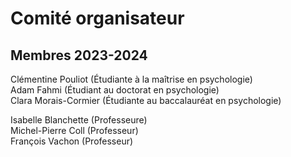 # Comité organisateur


## Membres 2023-2024
Clémentine Pouliot (Étudiante à la maîtrise en psychologie)  
Adam Fahmi (Étudiant au doctorat en psychologie)  
Clara Morais-Cormier (Étudiante au baccalauréat en psychologie)  

Isabelle Blanchette (Professeure)  
Michel-Pierre Coll (Professeur)  
François Vachon (Professeur)  


